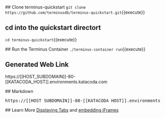 ## Clone terminus-quickstart
`git clone https://github.com/terminusdb/terminus-quickstart.git`{{execute}}

## cd into the quickstart directort
`cd terminus-quickstart`{{execute}}

## Run the Terminus Container
`./terminus-container run`{{execute}}

## Generated Web Link

https://[[HOST_SUBDOMAIN]]-80-[[KATACODA_HOST]].environments.katacoda.com

## Markdown 
<pre>https://[[HOST_SUBDOMAIN]]-80-[[KATACODA_HOST]].environments.katacoda.com</pre>

## Learn More
[Displaying Tabs](https://katacoda.com/scenario-examples/scenarios/dashboard-tabs) and [embedding iFrames](https://katacoda.com/scenario-examples/scenarios/dashboard-tabs-iframe)
